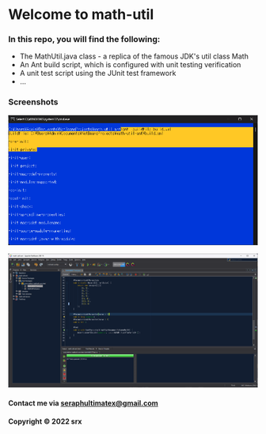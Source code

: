 # Welcome to math-util

### In this repo, you will find the following:

* The MathUtil.java class - a replica of the famous JDK's util class Math
* An Ant build script, which is configured with unit testing verification
* A unit test script using the JUnit test framework
* ...

### Screenshots

![Build process with Ant](https://github.com/SeraphUltimateX/math-util-ant/blob/main/screenshots/built-with-ant.png)

![DDT source code, using JUnit](https://github.com/SeraphUltimateX/math-util-ant/blob/main/screenshots/unit-test-with-ddt.png)

#### Contact me via seraphultimatex@gmail.com

#### Copyright &#169; 2022 srx